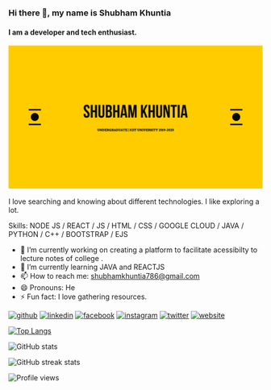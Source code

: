 ### Hi there 👋, my name is Shubham Khuntia
#### I am a developer and tech enthusiast.
![I am a developer and tech enthusiast.](https://raw.githubusercontent.com/shubhamkhuntia/shubhamkhuntia/main/banner.png)

I love searching and knowing about different technologies. I like exploring a lot.

Skills: NODE JS / REACT / JS / HTML / CSS / GOOGLE CLOUD / JAVA / PYTHON / C++ / BOOTSTRAP / EJS 

- 🔭 I’m currently working on creating a platform to facilitate acessibilty to lecture notes of college . 
- 🌱 I’m currently learning JAVA and REACTJS 
- 📫 How to reach me: shubhamkhuntia786@gmail.com 
- 😄 Pronouns: He 
- ⚡ Fun fact: I love gathering resources. 


[<img src='https://cdn.jsdelivr.net/npm/simple-icons@3.0.1/icons/github.svg' alt='github' height='40'>](https://github.com/shubhamkhuntia)  [<img src='https://cdn.jsdelivr.net/npm/simple-icons@3.0.1/icons/linkedin.svg' alt='linkedin' height='40'>](https://www.linkedin.com/in/shubhamkhuntia/)  [<img src='https://cdn.jsdelivr.net/npm/simple-icons@3.0.1/icons/facebook.svg' alt='facebook' height='40'>](https://www.facebook.com/shubham.khuntia.5)  [<img src='https://cdn.jsdelivr.net/npm/simple-icons@3.0.1/icons/instagram.svg' alt='instagram' height='40'>](https://www.instagram.com/shubhamkhuntia/)  [<img src='https://cdn.jsdelivr.net/npm/simple-icons@3.0.1/icons/twitter.svg' alt='twitter' height='40'>](https://twitter.com/shubhamkhuntia)  [<img src='https://cdn.jsdelivr.net/npm/simple-icons@3.0.1/icons/icloud.svg' alt='website' height='40'>](https://shubhamkhuntia.github.io/)  

[![Top Langs](https://github-readme-stats.vercel.app/api/top-langs/?username=shubhamkhuntia)](https://github.com/anuraghazra/github-readme-stats)

![GitHub stats](https://github-readme-stats.vercel.app/api?username=shubhamkhuntia&show_icons=true)  

![GitHub streak stats](https://github-readme-streak-stats.herokuapp.com/?user=shubhamkhuntia)  

![Profile views](https://gpvc.arturio.dev/shubhamkhuntia)  
